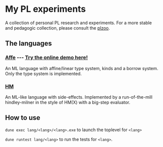 # My PL experiments

A collection of personal PL research and experiments.
For a more stable and pedagogic collection, please consult the [plzoo](http://andrej.com/plzoo/).

## The languages

### [Affe](lang/affe/) --- [**Try the online demo here!**](https://drup.github.io/pl-experiments/affe/)

An ML language with affine/linear type system, kinds and a borrow system.
Only the type system is implemented.
  
### [HM](lang/hm)

An ML-like language with side-effects. 
Implemented by a run-of-the-mill hindley-milner in the style of HM(X)
with a big-step evaluator.

## How to use

`dune exec lang/<lang>/<lang>.exe` to launch the toplevel for `<lang>`

`dune runtest lang/<lang>` to run the tests for `<lang>`.
